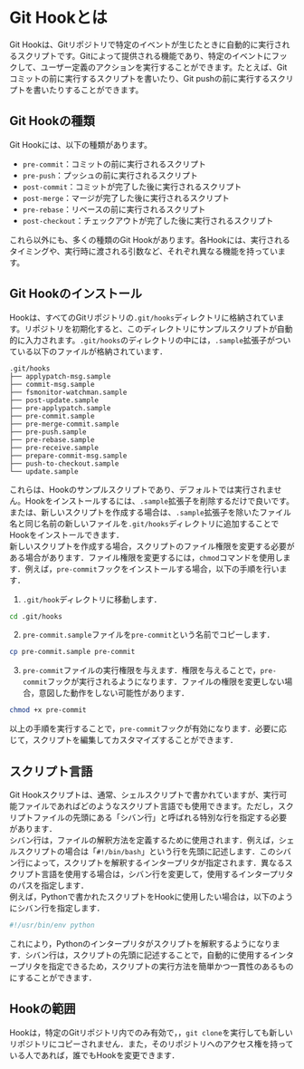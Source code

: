 # Git Hookとは

Git Hookは、Gitリポジトリで特定のイベントが生じたときに自動的に実行されるスクリプトです。Gitによって提供される機能であり、特定のイベントにフックして、ユーザー定義のアクションを実行することができます。たとえば、Gitコミットの前に実行するスクリプトを書いたり、Git pushの前に実行するスクリプトを書いたりすることができます。


## Git Hookの種類

Git Hookには、以下の種類があります。

- `pre-commit`：コミットの前に実行されるスクリプト
- `pre-push`：プッシュの前に実行されるスクリプト
- `post-commit`：コミットが完了した後に実行されるスクリプト
- `post-merge`：マージが完了した後に実行されるスクリプト
- `pre-rebase`：リベースの前に実行されるスクリプト
- `post-checkout`：チェックアウトが完了した後に実行されるスクリプト

これら以外にも、多くの種類のGit Hookがあります。各Hookには、実行されるタイミングや、実行時に渡される引数など、それぞれ異なる機能を持っています。


## Git Hookのインストール

Hookは、すべてのGitリポジトリの`.git/hooks`ディレクトリに格納されています。リポジトリを初期化すると、このディレクトリにサンプルスクリプトが自動的に入力されます。`.git/hooks`のディレクトリの中には，`.sample`拡張子がついている以下のファイルが格納されています．
```
.git/hooks
├── applypatch-msg.sample
├── commit-msg.sample
├── fsmonitor-watchman.sample
├── post-update.sample
├── pre-applypatch.sample
├── pre-commit.sample
├── pre-merge-commit.sample
├── pre-push.sample
├── pre-rebase.sample
├── pre-receive.sample
├── prepare-commit-msg.sample
├── push-to-checkout.sample
└── update.sample
```
これらは、Hookのサンプルスクリプトであり、デフォルトでは実行されません。Hookをインストールするには、`.sample`拡張子を削除するだけで良いです。または、新しいスクリプトを作成する場合は、`.sample`拡張子を除いたファイル名と同じ名前の新しいファイルを`.git/hooks`ディレクトリに追加することでHookをインストールできます．<br>
新しいスクリプトを作成する場合，スクリプトのファイル権限を変更する必要がある場合があります．ファイル権限を変更するには，`chmod`コマンドを使用します．例えば，`pre-commit`フックをインストールする場合，以下の手順を行います．
1. `.git/hook`ディレクトリに移動します．
```bash
cd .git/hooks
```
2. `pre-commit.sample`ファイルを`pre-commit`という名前でコピーします．
```bash
cp pre-commit.sample pre-commit
```
3. `pre-commit`ファイルの実行権限を与えます．権限を与えることで，`pre-commit`フックが実行されるようになります．ファイルの権限を変更しない場合，意図した動作をしない可能性があります．
```bash
chmod +x pre-commit
```
以上の手順を実行することで，`pre-commit`フックが有効になります．必要に応じて，スクリプトを編集してカスタマイズすることができます．

## スクリプト言語

Git Hookスクリプトは、通常、シェルスクリプトで書かれていますが、実行可能ファイルであればどのようなスクリプト言語でも使用できます。ただし，スクリプトファイルの先頭にある「シバン行」と呼ばれる特別な行を指定する必要があります．<br>
シバン行は，ファイルの解釈方法を定義するために使用されます．例えば，シェルスクリプトの場合は「`#!/bin/bash`」という行を先頭に記述します．このシバン行によって，スクリプトを解釈するインタープリタが指定されます．異なるスクリプト言語を使用する場合は，シバン行を変更して，使用するインタープリタのパスを指定します．<br>
例えば，Pythonで書かれたスクリプトをHookに使用したい場合は，以下のようにシバン行を指定します．
```bash
#!/usr/bin/env python
```
これにより，Pythonのインタープリタがスクリプトを解釈するようになります．シバン行は，スクリプトの先頭に記述することで，自動的に使用するインタープリタを指定できるため，スクリプトの実行方法を簡単かつ一貫性のあるものにすることができます．


## Hookの範囲

Hookは，特定のGitリポジトリ内でのみ有効で，，`git clone`を実行しても新しいリポジトリにコピーされません．また，そのリポジトリへのアクセス権を持っている人であれば，誰でもHookを変更できます．